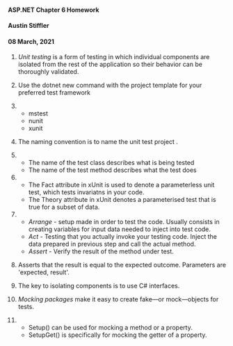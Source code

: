 #### ASP.NET Chapter 6 Homework
#### Austin Stiffler
#### 08 March, 2021


1. *Unit testing* is a form of testing in which individual components are isolated from the rest of the application so their behavior can be thoroughly validated.

1.  Use the dotnet new command with the project template for your preferred test 
framework

1. 
    * mstest
    * nunit
    * xunit

1. The naming convention is to name the unit test project <ApplicationName>.

1. 
    * The name of the test class describes what is being tested
    * The name of the test method describes what the test does

1. 
    * The Fact attribute in xUnit is used to denote a parameterless unit test, which tests invariatns in your code.
    * The Theory attribute in xUnit denotes a parameterised test that is true for a subset of data.

1. 
    * *Arrange* - setup made in order to test the code. Usually consists in creating variables for input data needed to inject into test code.
    * *Act* - Testing that you actually invoke your testing code. Inject the data prepared in previous step and call the actual method.
    * *Assert* - Verify the result of the method under test.

1. Asserts that the result is equal to the expected outcome. Parameters are 'expected, result'.

1. The key to isolating components is to use C# interfaces.

1. *Mocking packages* make it easy to create fake—or mock—objects for tests.

1. 
    * Setup() can be used for mocking a method or a property.
    * SetupGet() is specifically for mocking the getter of a property.